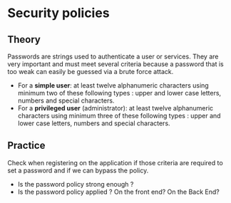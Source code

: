 # Security policies

## Theory

‌Passwords are strings used to authenticate a user or services. They are very important and must meet several criteria because a password that is too weak can easily be guessed via a brute force attack.

* For a **simple user**: at least twelve alphanumeric characters using minimum two of these following types : upper and lower case letters, numbers and special characters.&#x20;
* For a **privileged user** (administrator): at least twelve alphanumeric characters using minimum three of these following types : upper and lower case letters, numbers and special characters.&#x20;

## Practice <a href="#practice" id="practice"></a>

Check when registering on the application if those criteria are required to set a password and if we can bypass the policy.

* Is the password policy strong enough ?
* Is the password policy applied ? On the front end? On the Back End?
